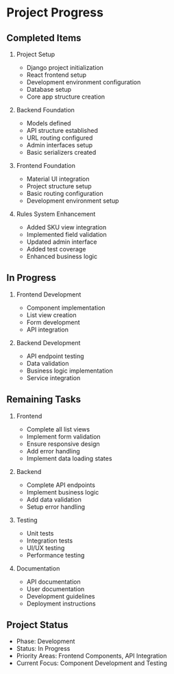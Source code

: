 # Project Progress

## Completed Items
1. Project Setup
   - Django project initialization
   - React frontend setup
   - Development environment configuration
   - Database setup
   - Core app structure creation

2. Backend Foundation
   - Models defined
   - API structure established
   - URL routing configured
   - Admin interfaces setup
   - Basic serializers created

3. Frontend Foundation
   - Material UI integration
   - Project structure setup
   - Basic routing configuration
   - Development environment setup

4. Rules System Enhancement
   - Added SKU view integration
   - Implemented field validation
   - Updated admin interface
   - Added test coverage
   - Enhanced business logic

## In Progress
1. Frontend Development
   - Component implementation
   - List view creation
   - Form development
   - API integration

2. Backend Development
   - API endpoint testing
   - Data validation
   - Business logic implementation
   - Service integration

## Remaining Tasks
1. Frontend
   - Complete all list views
   - Implement form validation
   - Ensure responsive design
   - Add error handling
   - Implement data loading states

2. Backend
   - Complete API endpoints
   - Implement business logic
   - Add data validation
   - Setup error handling

3. Testing
   - Unit tests
   - Integration tests
   - UI/UX testing
   - Performance testing

4. Documentation
   - API documentation
   - User documentation
   - Development guidelines
   - Deployment instructions

## Project Status
- Phase: Development
- Status: In Progress
- Priority Areas: Frontend Components, API Integration
- Current Focus: Component Development and Testing